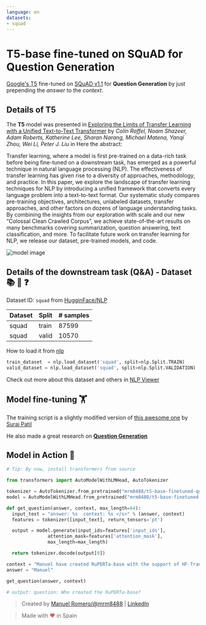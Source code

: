 ```yaml
---
language: en
datasets:
- squad
---
```


# T5-base fine-tuned on SQuAD for **Question Generation**

[Google's T5](https://ai.googleblog.com/2020/02/exploring-transfer-learning-with-t5.html) fine-tuned on [SQuAD v1.1](https://rajpurkar.github.io/SQuAD-explorer/) for **Question Generation** by just prepending the *answer* to the *context*.

## Details of T5

The **T5** model was presented in [Exploring the Limits of Transfer Learning with a Unified Text-to-Text Transformer](https://arxiv.org/pdf/1910.10683.pdf) by *Colin Raffel, Noam Shazeer, Adam Roberts, Katherine Lee, Sharan Narang, Michael Matena, Yanqi Zhou, Wei Li, Peter J. Liu* in Here the abstract:

Transfer learning, where a model is first pre-trained on a data-rich task before being fine-tuned on a downstream task, has emerged as a powerful technique in natural language processing (NLP). The effectiveness of transfer learning has given rise to a diversity of approaches, methodology, and practice. In this paper, we explore the landscape of transfer learning techniques for NLP by introducing a unified framework that converts every language problem into a text-to-text format. Our systematic study compares pre-training objectives, architectures, unlabeled datasets, transfer approaches, and other factors on dozens of language understanding tasks. By combining the insights from our exploration with scale and our new “Colossal Clean Crawled Corpus”, we achieve state-of-the-art results on many benchmarks covering summarization, question answering, text classification, and more. To facilitate future work on transfer learning for NLP, we release our dataset, pre-trained models, and code.

![model image](https://i.imgur.com/jVFMMWR.png)


## Details of the downstream task (Q&A) - Dataset 📚 🧐 ❓

Dataset ID: ```squad``` from  [HugginFace/NLP](https://github.com/huggingface/nlp)

| Dataset  | Split | # samples |
| -------- | ----- | --------- |
| squad | train | 87599    |
| squad | valid  | 10570    |

How to load it from [nlp](https://github.com/huggingface/nlp)

```python
train_dataset  = nlp.load_dataset('squad', split=nlp.Split.TRAIN)
valid_dataset = nlp.load_dataset('squad', split=nlp.Split.VALIDATION)
```
Check out more about this dataset and others in [NLP Viewer](https://huggingface.co/nlp/viewer/)


## Model fine-tuning 🏋️‍

The training script is a slightly modified version of [this  awesome one](https://colab.research.google.com/github/patil-suraj/exploring-T5/blob/master/T5_on_TPU.ipynb) by [Suraj Patil](https://twitter.com/psuraj28)

He also made a great research on [**Question Generation**](https://github.com/patil-suraj/question_generation)


## Model in Action 🚀

```python
# Tip: By now, install transformers from source

from transformers import AutoModelWithLMHead, AutoTokenizer

tokenizer = AutoTokenizer.from_pretrained("mrm8488/t5-base-finetuned-question-generation-ap")
model = AutoModelWithLMHead.from_pretrained("mrm8488/t5-base-finetuned-question-generation-ap")

def get_question(answer, context, max_length=64):
  input_text = "answer: %s  context: %s </s>" % (answer, context)
  features = tokenizer([input_text], return_tensors='pt')

  output = model.generate(input_ids=features['input_ids'], 
               attention_mask=features['attention_mask'],
               max_length=max_length)

  return tokenizer.decode(output[0])

context = "Manuel have created RuPERTa-base with the support of HF-Transformers and Google"
answer = "Manuel"

get_question(answer, context)

# output: question: Who created the RuPERTa-base?
```

> Created by [Manuel Romero/@mrm8488](https://twitter.com/mrm8488) | [LinkedIn](https://www.linkedin.com/in/manuel-romero-cs/)

> Made with <span style="color: #e25555;">&hearts;</span> in Spain
